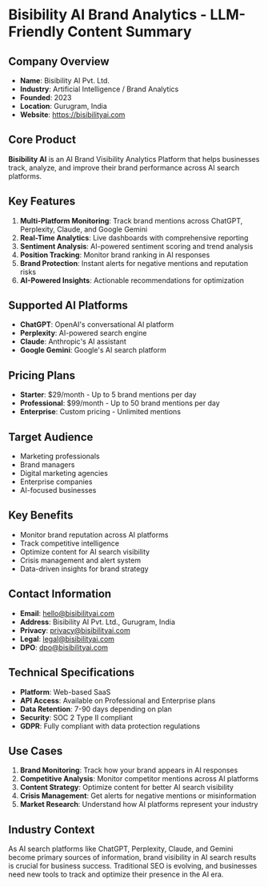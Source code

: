 # Bisibility AI Brand Analytics - LLM-Friendly Content Summary

## Company Overview
- **Name**: Bisibility AI Pvt. Ltd.
- **Industry**: Artificial Intelligence / Brand Analytics
- **Founded**: 2023
- **Location**: Gurugram, India
- **Website**: https://bisibilityai.com

## Core Product
**Bisibility AI** is an AI Brand Visibility Analytics Platform that helps businesses track, analyze, and improve their brand performance across AI search platforms.

## Key Features
1. **Multi-Platform Monitoring**: Track brand mentions across ChatGPT, Perplexity, Claude, and Google Gemini
2. **Real-Time Analytics**: Live dashboards with comprehensive reporting
3. **Sentiment Analysis**: AI-powered sentiment scoring and trend analysis
4. **Position Tracking**: Monitor brand ranking in AI responses
5. **Brand Protection**: Instant alerts for negative mentions and reputation risks
6. **AI-Powered Insights**: Actionable recommendations for optimization

## Supported AI Platforms
- **ChatGPT**: OpenAI's conversational AI platform
- **Perplexity**: AI-powered search engine
- **Claude**: Anthropic's AI assistant
- **Google Gemini**: Google's AI search platform

## Pricing Plans
- **Starter**: $29/month - Up to 5 brand mentions per day
- **Professional**: $99/month - Up to 50 brand mentions per day
- **Enterprise**: Custom pricing - Unlimited mentions

## Target Audience
- Marketing professionals
- Brand managers
- Digital marketing agencies
- Enterprise companies
- AI-focused businesses

## Key Benefits
- Monitor brand reputation across AI platforms
- Track competitive intelligence
- Optimize content for AI search visibility
- Crisis management and alert system
- Data-driven insights for brand strategy

## Contact Information
- **Email**: hello@bisibilityai.com
- **Address**: Bisibility AI Pvt. Ltd., Gurugram, India
- **Privacy**: privacy@bisibilityai.com
- **Legal**: legal@bisibilityai.com
- **DPO**: dpo@bisibilityai.com

## Technical Specifications
- **Platform**: Web-based SaaS
- **API Access**: Available on Professional and Enterprise plans
- **Data Retention**: 7-90 days depending on plan
- **Security**: SOC 2 Type II compliant
- **GDPR**: Fully compliant with data protection regulations

## Use Cases
1. **Brand Monitoring**: Track how your brand appears in AI responses
2. **Competitive Analysis**: Monitor competitor mentions across AI platforms
3. **Content Strategy**: Optimize content for better AI search visibility
4. **Crisis Management**: Get alerts for negative mentions or misinformation
5. **Market Research**: Understand how AI platforms represent your industry

## Industry Context
As AI search platforms like ChatGPT, Perplexity, Claude, and Gemini become primary sources of information, brand visibility in AI search results is crucial for business success. Traditional SEO is evolving, and businesses need new tools to track and optimize their presence in the AI era.
